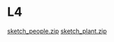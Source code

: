 # L4
[sketch_people.zip](https://github.com/104586/L4/files/8193982/sketch_people.zip)
[sketch_plant.zip](https://github.com/104586/L4/files/8193983/sketch_plant.zip)
